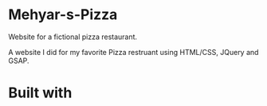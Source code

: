 # Mehyar-s-Pizza
Website for a fictional pizza  restaurant.

A website I did for my  favorite Pizza restruant using HTML/CSS, JQuery and GSAP.


# Built with 

